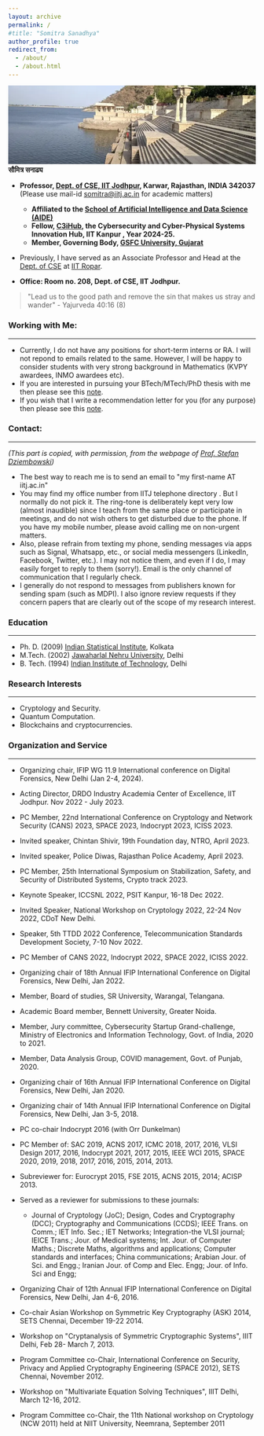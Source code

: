 ```yaml
---
layout: archive
permalink: /
#title: "Somitra Sanadhya"
author_profile: true
redirect_from: 
  - /about/
  - /about.html
---
```

![](/images/lake.png)
  **<br>सौमित्र सनाढ्य**
  + **Professor, [Dept. of CSE, IIT Jodhpur](https://cse.iitj.ac.in/), Karwar, Rajasthan, INDIA 342037**
	  (Please use mail-id [somitra@iitj.ac.in](mailto:somitra@iitj.ac.in) for academic matters)
    + **Affiliated to the [School of Artificial Intelligence and Data Science (AIDE)](https://aide.iitj.ac.in/)**
    + **Fellow, [C3iHub](https://c3ihub.org/), the Cybersecurity and Cyber-Physical Systems Innovation Hub, IIT Kanpur , Year 2024-25.**
    + **Member, Governing Body, [GSFC University, Gujarat](https://www.gsfcuniversity.ac.in/)**

  + Previously, I have served as an Associate Professor and Head at the [Dept. of CSE](https://cse.iitrpr.ac.in/) at [IIT Ropar](https://www.iitrpr.ac.in/). 
  + **Office: Room no. 208, Dept. of CSE, IIT Jodhpur.**   
 > "Lead us to the good path and remove the sin that makes us stray and wander"                                                                                      - Yajurveda 40:16 (8)

### Working with Me: 
----- 
  + Currently, I do not have any positions for short-term interns or RA. I will not repond to emails related to the same. However, I will be happy to consider students with very strong background in Mathematics (KVPY awardees, INMO awardees etc).
  + If you are interested in pursuing your BTech/MTech/PhD thesis with me then please see this [note](https://somitra-sanadhya.github.io/note1).
  + If you wish that I write a recommendation letter for you (for any purpose) then please see this [note](https://somitra-sanadhya.github.io/note2).

### Contact:  
-----
  *(This part is copied, with permission, from the webpage of [Prof. Stefan Dziembowski](https://www.crypto.edu.pl/Members/Dziembowski))*

  + The best way to reach me is to send an email to "my first-name AT iitj.ac.in"
  + You may find my office number from IITJ telephone directory . But I normally do not pick it. The ring-tone is deliberately kept very low (almost inaudible) since I teach from the same place or participate in meetings, and do not wish others to get disturbed due to the phone. If you have my mobile number, please avoid calling me on non-urgent matters. 
  + Also, please refrain from texting my phone, sending messages via apps such as Signal, Whatsapp, etc., or social media messengers (LinkedIn, Facebook, Twitter, etc.). I may not notice them, and even if I do, I may easily forget to reply to them (sorry!). Email is the only channel of communication that I regularly check.  
  + I generally do not respond to messages from publishers known for sending spam (such as MDPI). I also ignore review requests if they concern papers that are clearly out of the scope of my research interest. 

### Education 
----
- Ph. D. (2009) [Indian Statistical Institute](http://www.isical.ac.in/), Kolkata	
- M.Tech. (2002) [Jawaharlal Nehru University](http://www.jnu.ac.in/), Delhi	
- B. Tech. (1994) [Indian Institute of Technology](http://www.iitd.ac.in/), Delhi

### Research Interests 
----
  - Cryptology and Security. 
  - Quantum Computation.
  - Blockchains and cryptocurrencies.

### Organization and Service
----
+ Organizing chair, IFIP WG 11.9 International conference on Digital Forensics, New Delhi (Jan 2-4, 2024). 
+ Acting Director, DRDO Industry Academia Center of Excellence, IIT Jodhpur. Nov 2022 - July 2023.
+ PC Member, 22nd International Conference on Cryptology and Network Security (CANS) 2023, SPACE 2023, Indocrypt 2023, ICISS 2023.
+ Invited speaker, Chintan Shivir, 19th Foundation day, NTRO, April 2023. 
+ Invited speaker, Police Diwas, Rajasthan Police Academy, April 2023. 
+ PC Member, 25th International Symposium on Stabilization, Safety, and Security of Distributed Systems, Crypto track 2023.
+ Keynote Speaker, ICCSNL 2022, PSIT Kanpur, 16-18 Dec 2022.
+ Invited Speaker, National Workshop on Cryptology 2022, 22-24 Nov 2022, CDoT New Delhi.
+ Speaker, 5th TTDD 2022 Conference, Telecommunication Standards Development Society, 7-10 Nov 2022.
+ PC Member of CANS 2022, Indocrypt 2022, SPACE 2022, ICISS 2022.
+ Organizing chair of 18th Annual IFIP International Conference on Digital Forensics, New Delhi, Jan 2022.
+ Member, Board of studies, SR University, Warangal, Telangana. 
+ Academic Board member, Bennett University, Greater Noida.
+ Member, Jury committee, Cybersecurity Startup Grand-challenge, Ministry of Electronics and Information Technology, Govt. of India, 2020 to 2021.
+ Member, Data Analysis Group, COVID management, Govt. of Punjab, 2020.
+ Organizing chair of 16th Annual IFIP International Conference on Digital Forensics, New Delhi, Jan 2020.
+ Organizing chair of 14th Annual IFIP International Conference on Digital Forensics, New Delhi, Jan 3-5, 2018.
+ PC co-chair Indocrypt 2016 (with Orr Dunkelman)
+ PC Member of: SAC 2019, ACNS 2017, ICMC 2018, 2017, 2016, VLSI Design 2017, 2016, Indocrypt 2021, 2017, 2015, IEEE WCI 2015, SPACE 2020, 2019, 2018, 2017, 2016, 2015, 2014, 2013.
+ Subreviewer for: Eurocrypt 2015, FSE 2015, ACNS 2015, 2014; ACISP 2013.
+ Served as a reviewer for submissions to these journals:
  + Journal of Cryptology (JoC); Design, Codes and Cryptography (DCC); Cryptography and Communications (CCDS); IEEE Trans. on Comm.; IET Info. Sec.; IET Networks; Integration-the VLSI journal; IEICE Trans.; Jour. of Medical systems; Int. Jour. of Computer Maths.; Discrete Maths, algorithms and applications; Computer standards and interfaces;  China communications; Arabian Jour. of Sci. and Engg.; Iranian Jour. of Comp and Elec. Engg; Jour. of Info. Sci and Engg;

+ Organizing Chair of 12th Annual IFIP International Conference on Digital Forensics,  New Delhi, Jan 4-6, 2016.
+ Co-chair Asian Workshop on Symmetric Key Cryptography (ASK) 2014, SETS Chennai, December 19-22 2014.
+ Workshop on "Cryptanalysis of Symmetric Cryptographic Systems", IIIT Delhi, Feb 28- March 7, 2013.
+ Program Committee co-Chair, International Conference on Security, Privacy and Applied Cryptography Engineering (SPACE 2012), SETS Chennai, November 2012.
+ Workshop on "Multivariate Equation Solving Techniques", IIIT Delhi, March 12-16, 2012.
+ Program Committee co-Chair, the 11th National workshop on Cryptology (NCW 2011) held at NIIT University, Neemrana, September 2011
